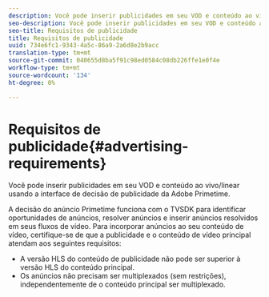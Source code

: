 ```yaml
---
description: Você pode inserir publicidades em seu VOD e conteúdo ao vivo/linear usando a interface de decisão de publicidade da Adobe Primetime.
seo-description: Você pode inserir publicidades em seu VOD e conteúdo ao vivo/linear usando a interface de decisão de publicidade da Adobe Primetime.
seo-title: Requisitos de publicidade
title: Requisitos de publicidade
uuid: 734e6fc1-9343-4a5c-86a9-2a6d8e2b9acc
translation-type: tm+mt
source-git-commit: 040655d8ba5f91c98ed0584c08db226ffe1e0f4e
workflow-type: tm+mt
source-wordcount: '134'
ht-degree: 0%

---
```



# Requisitos de publicidade{#advertising-requirements}

Você pode inserir publicidades em seu VOD e conteúdo ao vivo/linear usando a interface de decisão de publicidade da Adobe Primetime.

<!--<a id="section_4889E0ED7A4241D98E61AD6C846B84B6"></a>-->

A decisão do anúncio Primetime funciona com o TVSDK para identificar oportunidades de anúncios, resolver anúncios e inserir anúncios resolvidos em seus fluxos de vídeo.
Para incorporar anúncios ao seu conteúdo de vídeo, certifique-se de que a publicidade e o conteúdo de vídeo principal atendam aos seguintes requisitos:

* A versão HLS do conteúdo de publicidade não pode ser superior à versão HLS do conteúdo principal.
* Os anúncios não precisam ser multiplexados (sem restrições), independentemente de o conteúdo principal ser multiplexado.

